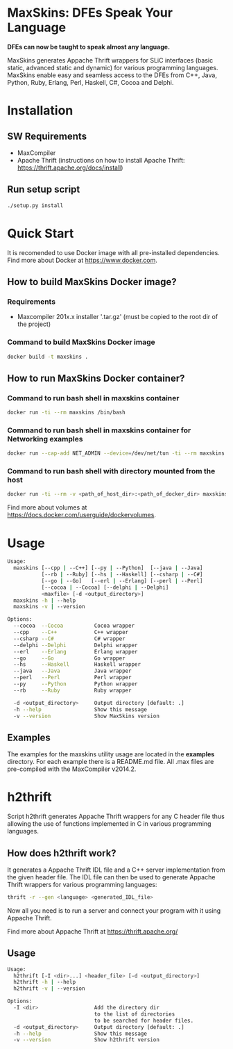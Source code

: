 # MaxSkins: DFEs Speak Your Language

**DFEs can now be taught to speak almost any language.**

MaxSkins generates Appache Thrift wrappers for SLiC interfaces (basic static, advanced static and dynamic) for various programming languages.
MaxSkins enable easy and seamless access to the DFEs from C++, Java, Python, Ruby, Erlang, Perl, Haskell, C#, Cocoa and Delphi.

# Installation

## SW Requirements

- MaxCompiler
- Apache Thrift (instructions on how to install Apache Thrift: <https://thrift.apache.org/docs/install>)

## Run setup script

```bash
./setup.py install
```

# Quick Start

It is recomended to use Docker image with all pre-installed dependencies. Find more about Docker at <https://www.docker.com>.

## How to build MaxSkins Docker image?

### Requirements

- Maxcompiler 201x.x installer '.tar.gz' (must be copied to the root dir of the project)

### Command to build MaxSkins Docker image

```bash
docker build -t maxskins .
```

## How to run MaxSkins Docker container?

### Command to run bash shell in maxskins container

```bash
docker run -ti --rm maxskins /bin/bash
```

### Command to run bash shell in maxskins container for Networking examples

```bash
docker run --cap-add NET_ADMIN --device=/dev/net/tun -ti --rm maxskins /bin/bash
```
    
### Command to run bash shell with directory mounted from the host

```bash
docker run -ti --rm -v <path_of_host_dir>:<path_of_docker_dir> maxskins /bin/bash
```

Find more about volumes at <https://docs.docker.com/userguide/dockervolumes>.

# Usage

```bash
Usage:
  maxskins [--cpp | --C++] [--py | --Python]  [--java | --Java]
           [--rb | --Ruby] [--hs | --Haskell] [--csharp | --C#]
           [--go | --Go]   [--erl | --Erlang] [--perl | --Perl]
           [--cocoa | --Cocoa] [--delphi | --Delphi] 
           <maxfile> [-d <output_directory>]
  maxskins -h | --help
  maxskins -v | --version

Options:
  --cocoa  --Cocoa          Cocoa wrapper
  --cpp    --C++            C++ wrapper
  --csharp --C#             C# wrapper
  --delphi --Delphi         Delphi wrapper
  --erl    --Erlang         Erlang wrapper
  --go     --Go             Go wrapper
  --hs     --Haskell        Haskell wrapper
  --java   --Java           Java wrapper
  --perl   --Perl           Perl wrapper
  --py     --Python         Python wrapper
  --rb     --Ruby           Ruby wrapper

  -d <output_directory>     Output directory [default: .]
  -h --help                 Show this message
  -v --version              Show MaxSkins version
```

## Examples

The examples for the maxskins utility usage are located in the **examples** directory.
For each example there is a README.md file. All .max files are pre-compiled with the MaxCompiler v2014.2.

# h2thrift

Script h2thrift generates Appache Thrift wrappers for any C header file thus allowing the use of functions implemented in C in various programming languages.

## How does h2thrift work?

It generates a Appache Thrift IDL file and a C++ server implementation from the given header file.
The IDL file can then be used to generate Appache Thrift wrappers for various programming languages:

```bash
thrift -r --gen <language> <generated_IDL_file>
```

Now all you need is to run a server and connect your program with it using Appache Thrift.

Find more about Appache Thrift at <https://thrift.apache.org/>

## Usage

```bash
Usage:
  h2thrift [-I <dir>...] <header_file> [-d <output_directory>]
  h2thrift -h | --help
  h2thrift -v | --version

Options:
  -I <dir>                  Add the directory dir
                            to the list of directories
                            to be searched for header files.
  -d <output_directory>     Output directory [default: .]
  -h --help                 Show this message
  -v --version              Show h2thrift version
```


